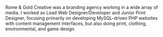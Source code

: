 <!--
title: Rome & Gold Creative
location: Albuquerque, NM
summary: Graphic and Industrial Design Agency
position: Graphic Designer, Web Developer
website: http://rgcreative.com
start: 2002-08-10
end: 2006-05-05
-->

Rome & Gold Creative was a branding agency working in a wide array of media. I worked as Lead Web Designer/Developer and Junior Print Designer, focusing primarily on developing MySQL-driven PHP websites with content management interfaces, but also doing print, clothing, environmental, and game design.
